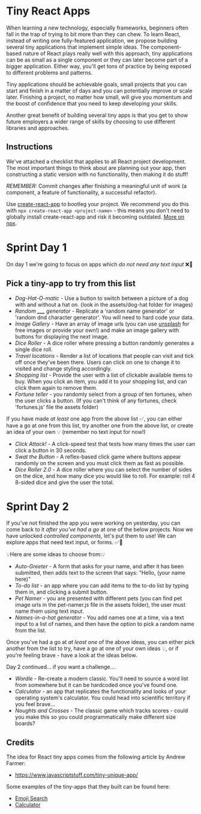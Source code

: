 # Tiny React Apps

When learning a new technology, especially frameworks, beginners often fall in the trap of trying to bit more than they can chew. To learn React, instead of writing one fully-featured application, we propose building several tiny applications that implement simple ideas. The component-based nature of React plays really well with this approach, tiny applications can be as small as a single component or they can later become part of a bigger application. Either way, you'll get tons of practice by being exposed to different problems and patterns.

Tiny applications should be achievable goals, small projects that you can start and finish in a matter of days and you can potentially improve or scale later. Finishing a project, no matter how small, will give you momentum and the boost of confidence that you need to keep developing your skills.

Another great benefit of building several tiny apps is that you get to show future employers a wider range of skills by choosing to use different libraries and approaches.

## Instructions

We've attached a checklist that applies to all React project development. The most important things to think about are planning out your app, then constructing a static version with no functionality, then making it do stuff!

_REMEMBER:_ Commit changes after finishing a meaningful unit of work (a component, a feature of functionality, a successful refactor).

Use [create-react-app](https://github.com/facebook/create-react-app) to bootleg your project. We recommend you do this with `npx create-react-app <project-name>` - this means you don't need to globally install create-react-app and risk it becoming outdated. [More on npx](https://www.npmjs.com/package/npx).

# Sprint Day 1

On day 1 we're going to focus on apps which _do not need any text input_ ❌📝

## Pick a tiny-app to try from this list

- _Dog-Hat-O-matic_ - Use a button to switch between a picture of a dog with and without a hat on. (look in the assets/dog-hat folder for images)
- _Random **\_\_\_** generator_ - Replicate a 'random name generator' or 'random dnd character generator'. You will need to hard code your data.
- _Image Gallery_ - Have an array of image urls (you can use [unsplash](https://unsplash.com/) for free images or provide your own!) and make an image gallery with buttons for displaying the next image.
- _Dice Roller_ - A dice roller where pressing a button randomly generates a single dice roll.
- _Travel locations_ - Render a list of locations that people can visit and tick off once they've been there. Users can click on one to change it to visited and change styling accordingly.
- _Shopping list_ - Provide the user with a list of clickable available items to buy. When you click an item, you add it to your shopping list, and can click them again to remove them.
- _Fortune teller_ - you randomly select from a group of ten fortunes, when the user clicks a button. (If you can't think of any fortunes, check 'fortunes.js' file the assets folder)

If you have made _at least_ one app from the above list ✅, you can either have a go at one from this list, try another one from the above list, or create an idea of your own 💡 (remember no text input for now!)

- _Click Attack!_ - A click-speed test that tests how many times the user can click a button in 30 seconds.
- _Swat the Button_ - A reflex-based click game where buttons appear randomly on the screen and you must click them as fast as possible.
- _Dice Roller 2.0_ - A dice roller where you can select the number of sides on the dice, and how many dice you would like to roll. For example: roll 4 8-sided dice and give the user the total.

# Sprint Day 2

If you've not finished the app you were working on yesterday, you can come back to it _after you've had a go_ at one of the below projects. Now we have unlocked _controlled components_, let's put them to use! We can explore apps that need text input, or forms. ✅📝

💡Here are some ideas to choose from:💡

- _Auto-Greeter_ - A form that asks for your name, and after it has been submitted, then adds text to the screen that says: "Hello, (your name here)"
- _To-do list_ - an app where you can add items to the to-do list by typing them in, and clicking a submit button.
- _Pet Namer_ - you are presented with different pets (you can find pet image urls in the pet-namer.js file in the assets folder), the user must name them using text input.
- _Names-in-a-hat generator_ - You add names one at a time, via a text input to a list of names, and then have the option to pick a random name from the list.

Once you've had a go at _at least one_ of the above ideas, you can either pick another from the list to try, have a go at one of your own ideas 💡, or if you're feeling brave - have a look at the ideas below.

Day 2 continued... if you want a challenge....

- _Wordle_ - Re-create a modern classic. You'll need to source a word list from somewhere but it can be hardcoded once you've found one.
- _Calculator_ - an app that replicates the functionality and looks of your operating system's calculator. You could head into scientific territory if you feel brave...
- _Noughts and Crosses_ - The classic game which tracks scores - could you make this so you could programmatically make different size boards?

## Credits

The idea for React tiny apps comes from the following article by Andrew Farmer:

- https://www.javascriptstuff.com/tiny-unique-app/

Some examples of the tiny-apps that they built can be found here:

- [Emoji Search](https://ahfarmer.github.io/emoji-search/)
- [Calculator](https://ahfarmer.github.io/calculator/)

